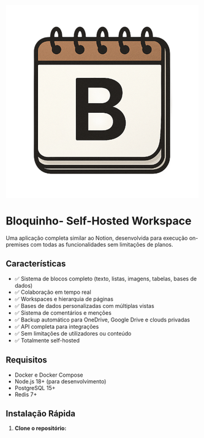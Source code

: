 <img src="./logo.png" type="icon" windth=300>

# Bloquinho- Self-Hosted Workspace

Uma aplicação completa similar ao Notion, desenvolvida para execução on-premises com todas as funcionalidades sem limitações de planos.

## Características

- ✅ Sistema de blocos completo (texto, listas, imagens, tabelas, bases de dados)
- ✅ Colaboração em tempo real
- ✅ Workspaces e hierarquia de páginas
- ✅ Bases de dados personalizadas com múltiplas vistas
- ✅ Sistema de comentários e menções
- ✅ Backup automático para OneDrive, Google Drive e clouds privadas
- ✅ API completa para integrações
- ✅ Sem limitações de utilizadores ou conteúdo
- ✅ Totalmente self-hosted

## Requisitos

- Docker e Docker Compose
- Node.js 18+ (para desenvolvimento)
- PostgreSQL 15+
- Redis 7+

## Instalação Rápida

1. **Clone o repositório:**
